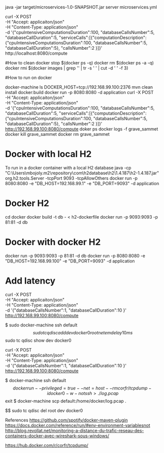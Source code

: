 java -jar target/microservices-1.0-SNAPSHOT.jar server microservices.yml

curl -X POST \
-H "Accept: applicaiton/json" \
-H "Content-Type: application/json" \
-d '{"cpuIntensiveComputationsDuration":100, "databaseCallsNumber":5, "databaseCallDuration":5, "serviceCalls":[{"computationDescription":{"cpuIntensiveComputationsDuration":100, "databaseCallsNumber":5, "databaseCallDuration":5}, "callsNumber":2 }]}' \
http://localhost:8080/compute

#How to clean
docker stop $(docker ps -q)
docker rm $(docker ps -a -q)
docker rmi $(docker images | grep '<none>' | tr -s ' ' | cut -d ' ' -f 3)

#How to run on docker

docker-machine ls
DOCKER_HOST=tcp://192.168.99.100:2376
mvn clean install docker:build
docker run -p 8080:8080 -d application
curl -X POST \
-H "Accept: applicaiton/json" \
-H "Content-Type: application/json" \
-d '{"cpuIntensiveComputationsDuration":100, "databaseCallsNumber":5, "databaseCallDuration":5, "serviceCalls":[{"computationDescription":{"cpuIntensiveComputationsDuration":100, "databaseCallsNumber":5, "databaseCallDuration":5}, "callsNumber":2 }]}' \
http://192.168.99.100:8080/compute
doker ps
docker logs -f grave_sammet
docker kill grave_sammet
docker rm grave_sammet

# Docker with local H2
To run in a docker container with a local H2 database
java -cp "C:\Users\mbojoly\.m2\repository\com\h2database\h2\1.4.187\h2-1.4.187.jar" org.h2.tools.Server -tcpPort 9093 -tcpAllowOthers
docker run -p 8080:8080 -e "DB_HOST=192.168.99.1" -e "DB_PORT=9093" -d application

# Docker H2

cd docker
docker build -t db - < h2-dockerfile
docker run -p 9093:9093 -p 81:81 -d db

# Docker with docker H2
docker run -p 9093:9093 -p 81:81 -d db
docker run -p 8080:8080 -e "DB_HOST=192.168.99.100" -e "DB_PORT=9093" -d application


# Add latency

curl -X POST \
-H "Accept: applicaiton/json" \
-H "Content-Type: application/json" \
-d '{"databaseCallsNumber":1, "databaseCallDuration":10 }' \
http://192.168.99.100:8080/compute

$ sudo docker-machine ssh default
$$ sudo tc qdisc add dev docker0 root netem delay 10ms
$$ sudo tc qdisc show dev docker0

curl -X POST \
-H "Accept: applicaiton/json" \
-H "Content-Type: application/json" \
-d '{"databaseCallsNumber":1, "databaseCallDuration":10 }' \
http://192.168.99.100:8080/compute


$ docker-machine ssh default
$$ docker run --privileged=true --net=host --rm corfr/tcpdump -i docker0 -w - not ssh > ./log.pcap
$$ exit
$ docker-machine scp default:/home/docker/log.pcap .

$$ sudo tc qdisc del root dev docker0

References
https://github.com/spotify/docker-maven-plugin
https://docs.docker.com/reference/run/#env-environment-variablesnot 
http://blog.revollat.net/monitoring-a-distance-du-trafic-reseau-des-containers-docker-avec-wireshark-sous-windows/

https://hub.docker.com/r/corfr/tcpdump/